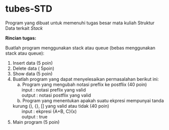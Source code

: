 # tubes-STD
Program yang dibuat untuk memenuhi tugas besar mata kuliah Struktur Data terkait *Stack*

**Rincian tugas:**

Buatlah program menggunakan stack atau queue (bebas menggunakan stack atau queue):
1. Insert data (5 poin)
2. Delete data ( 5poin)
3. Show data (5 poin)
4. Buatlah program yang dapat menyelesaikan permasalahan berikut ini:</br>
&emsp;a. Program yang mengubah notasi preflix ke postflix (40 poin)</br>
&emsp;&emsp;input : notasi preflix yang valid</br>
&emsp;&emsp;output : notasi postflix yang valid</br>
&emsp;b. Program yang menentukan apakah suatu ekpresi mempunyai tanda kurung (), {}, [] yang valid atau tidak (40 poin)</br>
&emsp;&emsp;input : ekpresi {A+B, C}(x)</br>
&emsp;&emsp;output : true</br>
5.	Main program (5 poin)

